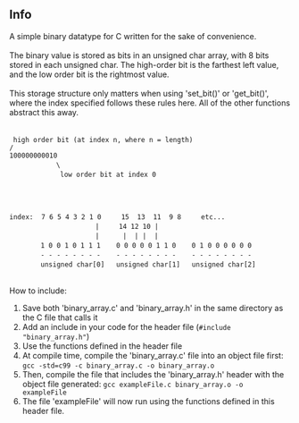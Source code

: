 ## Info

A simple binary datatype for C written for the sake of convenience. <br><br>
The binary value is stored as bits in an unsigned char array, with 8 bits stored in each unsigned char.
The high-order bit is the farthest left value, and the low order bit is the rightmost value.<br><br>
This storage structure only matters when using 'set_bit()' or 'get_bit()', where the index specified follows these rules here. All of the other functions abstract this away.
<br><br>


&ensp;`high order bit (at index n, where n = length)`<br>
`/`<br>
`100000000010`<br>
&ensp;&ensp;&ensp;&ensp;&ensp;&ensp;&ensp;&ensp;&ensp;&ensp;&ensp;&ensp;`\`<br>
&ensp;&ensp;&ensp;&ensp;&ensp;&ensp;&ensp;&ensp;&ensp;&ensp;&ensp;&ensp;&ensp;`low order bit at index 0`<br>

<br><br>

<code>index:&ensp;&ensp;7&ensp;6&ensp;5&ensp;4&ensp;3&ensp;2&ensp;1&ensp;0&ensp;&ensp;&ensp;&ensp;&ensp;15&ensp;&ensp;13&ensp;&ensp;11&ensp;&ensp;9&ensp;8&ensp;&ensp;&ensp;&ensp;&ensp;etc...</code><br>
&ensp;&ensp;&ensp;&ensp;&ensp;&ensp;&ensp;&ensp;&ensp;&ensp;&ensp;&ensp;&ensp;&ensp;&ensp;&ensp;&ensp;&ensp;&ensp;&ensp;&ensp;&ensp;`|`&ensp;&ensp;&ensp;&ensp;&ensp;`14`&ensp;`12`&ensp;`10`&ensp;`|`<br>
&ensp;&ensp;&ensp;&ensp;&ensp;&ensp;&ensp;&ensp;&ensp;&ensp;&ensp;&ensp;&ensp;&ensp;&ensp;&ensp;&ensp;&ensp;&ensp;&ensp;&ensp;&ensp;`|`&ensp;&ensp;&ensp;&ensp;&ensp;&ensp;`|`&ensp;&ensp;`|`&ensp;`|`&ensp;&ensp;`|`<br>
&ensp;&ensp;&ensp;&ensp;&ensp;&ensp;&ensp;&ensp;<code>1&ensp;0&ensp;0&ensp;1&ensp;0&ensp;1&ensp;1&ensp;1</code>&ensp;&ensp;&ensp;&ensp;<code>0&ensp;0&ensp;0&ensp;0&ensp;0&ensp;1&ensp;1&ensp;0</code>&ensp;&ensp;&ensp;&ensp;<code>0&ensp;1&ensp;0&ensp;0&ensp;0&ensp;0&ensp;0&ensp;0</code><br>
&ensp;&ensp;&ensp;&ensp;&ensp;&ensp;&ensp;&ensp;<code>-&ensp;-&ensp;-&ensp;-&ensp;-&ensp;-&ensp;-&ensp;-</code>&ensp;&ensp;&ensp;&ensp;<code>-&ensp;-&ensp;-&ensp;-&ensp;-&ensp;-&ensp;-&ensp;-</code>&ensp;&ensp;&ensp;&ensp;<code>-&ensp;-&ensp;-&ensp;-&ensp;-&ensp;-&ensp;-&ensp;-</code><br>
&ensp;&ensp;&ensp;&ensp;&ensp;&ensp;&ensp;&ensp;<code>unsigned&ensp;char[0]</code>&ensp;&ensp;&ensp;<code>unsigned&ensp;char[1]</code>&ensp;&ensp;&ensp;<code>unsigned&ensp;char[2]</code><br>
<br>


How to include:

1. Save both 'binary_array.c' and 'binary_array.h' in the same directory as
    the C file that calls it
2. Add an include in your code for the header file (`#include "binary_array.h"`)
3. Use the functions defined in the header file
4. At compile time, compile the 'binary_array.c' file into an object file first:
    `gcc -std=c99 -c binary_array.c -o binary_array.o`
5. Then, compile the file that includes the 'binary_array.h' header with the
    object file generated:
    `gcc exampleFile.c binary_array.o -o exampleFile`
6. The file 'exampleFile' will now run using the functions defined in this
    header file.

